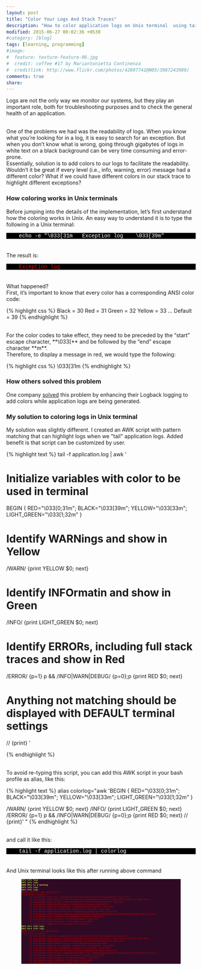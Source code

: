 ```yaml
---
layout: post
title: "Color Your Logs And Stack Traces"
description: "How to color application logs on Unix terminal  using tail and AWK"
modified: 2015-06-27 00:02:36 +0530
#category: [blog]
tags: [learning, programming]
#image:
#  feature: texture-feature-06.jpg
#  credit: coffee #17 by Mariantonietta Continenza
#  creditlink: http://www.flickr.com/photos/42897741@N05/3987243989/
comments: true
share: 
---
```


Logs are not the only way we monitor our systems, but they play an important role, both for troubleshooting purposes and to check the general health of an application.

<br/>
One of the problems we had was the readability of logs. When you know what you’re looking for in a log, it is easy to search for an exception. But when you don’t know what is wrong, going through gigabytes of logs in white text on a black background can be very time consuming and error-prone.

<br/>
Essentially, solution is to add colors to our logs to facilitate the readability.   Wouldn’t it be great if every level (i.e., info, warning, error) message had a different color? What if we could have different colors in our stack trace to highlight different exceptions?

### How coloring works in Unix terminals

Before jumping into the details of the implementation, let’s first understand how the coloring works in Unix. An easy way to understand it is to type the following in a Unix terminal:

<pre style="margin-bottom: 18px; font-family: 'courier', serif; background-color: #000000; color: #ffffff;">
    echo -e "\033[31m   Exception log    \033[39m"
</pre>

<br/>
The result is:

<pre style="margin-bottom: 18px; font-family: 'courier', serif; background-color: #000000; color: #ff0000;">
    Exception log
</pre>

<br/>
What happened?

<br/>
First, it’s important to know that every color has a corresponding ANSI color code:

{% highlight css %}
Black = 30
Red = 31
Green = 32
Yellow = 33
…
Default = 39
{% endhighlight %}

<br/>
For the color codes to take effect, they need to be preceded by the “start” escape character, **\033[** and be followed by the “end” escape character **m**.

<br/>
Therefore, to display a message in red, we would type the following:

{% highlight css %}
\033[31m
{% endhighlight %}

### How others solved this problem

One company [solved] this problem by enhancing their Logback logging to add colors while application logs are being generated.

### My solution to coloring logs in Unix terminal

My solution was slightly different. I created an AWK script with pattern matching that can highlight logs when we "tail" application logs. Added benefit is that script can be customized by user.

{% highlight text %}
tail -f application.log | awk '

# Initialize variables with color to be used in terminal
  BEGIN { RED="\033[0;31m"; 
          BLACK="\033[39m"; 
          YELLOW="\033[33m"; 
          LIGHT_GREEN="\033[1;32m"
  }

# Identify WARNings and show in Yellow
  /WARN/ {print YELLOW $0; next}
  
# Identify  INFOrmatin and show in Green
  /INFO/ {print LIGHT_GREEN $0; next}
  
# Identify ERRORs, including full stack traces and show in Red  
  /ERROR/ {p=1} p && /INFO|WARN|DEBUG/ {p=0};p {print RED $0; next}
  
# Anything not matching should be displayed with DEFAULT terminal settings
  // {print}
'

{% endhighlight %}

<br/>
To avoid re-typing this script, you can add this AWK script in your bash profile as alias, like this: 

{% highlight text %}
alias colorlog="awk 'BEGIN { RED=\"\033[0;31m\"; BLACK=\"\033[39m\"; YELLOW=\"\033[33m\"; LIGHT_GREEN=\"\033[1;32m\" }

  /WARN/ {print YELLOW \$0; next}
  /INFO/ {print LIGHT_GREEN \$0; next}
  /ERROR/ {p=1} p && /INFO|WARN|DEBUG/ {p=0};p {print RED \$0; next}
  // {print}'
"
{% endhighlight %}

<br/>
and call it like this:

<pre style="margin-bottom: 18px; font-family: 'courier', serif; background-color: #000000; color: #ffffff;">
    tail -f application.log | colorlog
</pre>

<br/>
And Unix terminal looks like this after running above command


<figure>
    <a href="https://github.com/manasvigupta/manasvigupta.github.io/raw/master/images/command-line.png"><img src="/images/command-line.png"></a>
</figure>


[solved]:http://engineering.wix.com/2015/05/21/color-your-logs-and-stack-traces/
